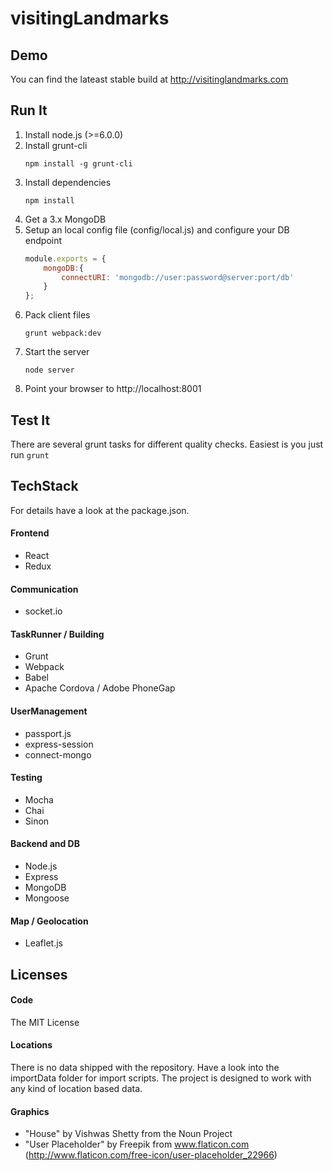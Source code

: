 # visitingLandmarks

## Demo
You can find the lateast stable build at http://visitinglandmarks.com

## Run It
1. Install node.js (>=6.0.0)
2. Install grunt-cli 
    ```
    npm install -g grunt-cli
    ```
3. Install dependencies
    ```
    npm install
    ```
4. Get a 3.x MongoDB
5. Setup an local config file (config/local.js) and configure your DB endpoint
    ```javascript
    module.exports = {
        mongoDB:{
            connectURI: 'mongodb://user:password@server:port/db'
        }
    };
    ```
6. Pack client files
    ```
    grunt webpack:dev
    ```
7. Start the server
    ```
    node server
    ```
8. Point your browser to http://localhost:8001
    
## Test It
There are several grunt tasks for different quality checks. Easiest is you just run `grunt`

## TechStack

For details have a look at the package.json.

#### Frontend
* React
* Redux

#### Communication
* socket.io

#### TaskRunner / Building
* Grunt
* Webpack
* Babel
* Apache Cordova / Adobe PhoneGap

#### UserManagement
* passport.js
* express-session
* connect-mongo

#### Testing
* Mocha
* Chai
* Sinon

#### Backend and DB
* Node.js
* Express
* MongoDB
* Mongoose

#### Map / Geolocation
* Leaflet.js

## Licenses

#### Code

The MIT License

#### Locations

There is no data shipped with the repository. Have a look into the importData folder for import scripts.
The project is designed to work with any kind of location based data.

#### Graphics
* "House" by Vishwas Shetty from the Noun Project
* "User Placeholder" by Freepik from www.flaticon.com  (http://www.flaticon.com/free-icon/user-placeholder_22966)
